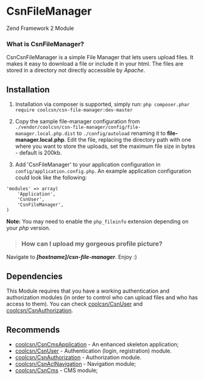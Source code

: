 CsnFileManager
==============
Zend Framework 2 Module

### What is CsnFileManager? ###
CsnCsnFileManager is a simple File Manager that lets users upload files. It makes it easy to download a file or include it in your html. The files are stored in a directory not directly accessible by *Apache*.

Installation
------------
1. Installation via composer is supported, simply run:
`php composer.phar require coolcsn/csn-file-manager:dev-master`

2. Copy the sample file-manager configuration from `./vendor/coolcsn/csn-file-manager/config/file-manager.local.php.dist` to `./config/autoload` renaming it to **file-manager.local.php**. Edit the file, replacing the directory path with one where you want to store the uploads, set the maximum file size in bytes - default is 200kb.

3. Add 'CsnFileManager' to your application configuration in `config/application.config.php`. An example application configuration could look like the following:

```
'modules' => array(
    'Application',
	'CsnUser',
    'CsnFileManager',
)
```

**Note:** You may need to enable the `php_fileinfo` extension depending on your *php* version.

>### How can I upload my gorgeous profile picture? ###
Navigate to ***[hostname]/csn-file-manager***. Enjoy :)

Dependencies
------------
This Module requires that you have a working authentication and authorization modules (in order to control who can upload files and who has access to them). You can check [coolcsn/CsnUser](https://github.com/coolcsn/CsnUser) and [coolcsn/CsnAuthorization](https://github.com/coolcsn/CsnAuthorization).

Recommends
----------
- [coolcsn/CsnCmsApplication](https://github.com/coolcsn/CsnCmsApplication) - An enhanced skeleton application;
- [coolcsn/CsnUser](https://github.com/coolcsn/CsnUser) - Authentication (login, registration) module.
- [coolcsn/CsnAuthorization](https://github.com/coolcsn/CsnAuthorization) - Authorization module.
- [coolcsn/CsnAclNavigation](https://github.com/coolcsn/CsnAclNavigation) - Navigation module;
- [coolcsn/CsnCms](https://github.com/coolcsn/CsnCms) - CMS module;